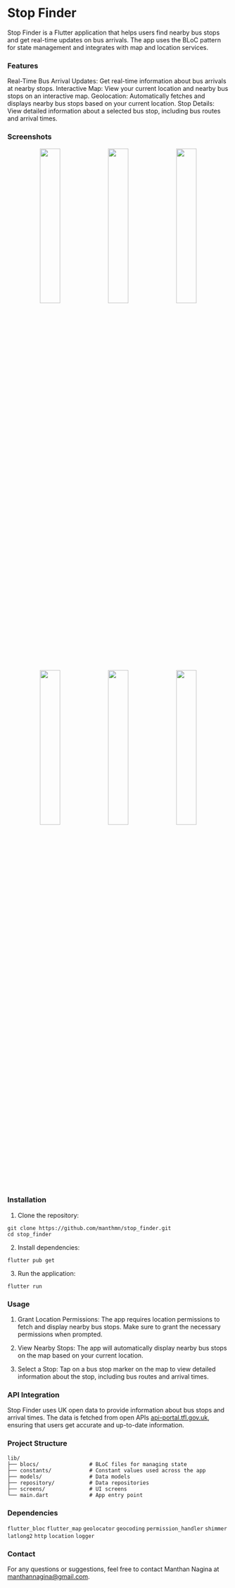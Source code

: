 
# Stop Finder

Stop Finder is a Flutter application that helps users find nearby bus stops and get real-time updates on bus arrivals. The app uses the BLoC pattern for state management and integrates with map and location services.

<h3>Features</h3>

Real-Time Bus Arrival Updates: Get real-time information about bus arrivals at nearby stops.
Interactive Map: View your current location and nearby bus stops on an interactive map.
Geolocation: Automatically fetches and displays nearby bus stops based on your current location.
Stop Details: View detailed information about a selected bus stop, including bus routes and arrival times.

<h3>Screenshots</h3>

<p align="center">
  <img src="https://github.com/user-attachments/assets/87e07435-a7fd-42df-9f1b-4c1e04c1a432" width="30%" />
  <img src="https://github.com/user-attachments/assets/434e8054-c121-434a-8068-3ff398232cac" width="30%" />
  <img src="https://github.com/user-attachments/assets/2cbfbd91-4f17-456c-90eb-228144ab94a8" width="30%" />
</p>

<p align="center">
  <img src="https://github.com/user-attachments/assets/d7fbbf77-a150-44fb-9ed6-08678ecffb87" width="30%" />
  <img src="https://github.com/user-attachments/assets/b6b38ec4-1a32-4c6c-828c-72891a6b68b5" width="30%" />
  <img src="https://github.com/user-attachments/assets/314a1882-d8f2-40ad-b9cb-318e584c1209" width="30%" />
</p>

<h3>Installation</h3>

1) Clone the repository:

```shell
git clone https://github.com/manthmn/stop_finder.git
cd stop_finder
```

2) Install dependencies:
```shell
flutter pub get
```

3) Run the application:
```shell
flutter run
```

<h3>Usage</h3>

1) Grant Location Permissions: The app requires location permissions to fetch and display nearby bus stops. Make sure to grant the necessary permissions when prompted.

2) View Nearby Stops: The app will automatically display nearby bus stops on the map based on your current location.

3) Select a Stop: Tap on a bus stop marker on the map to view detailed information about the stop, including bus routes and arrival times.

<h3>API Integration</h3>

Stop Finder uses UK open data to provide information about bus stops and arrival times. The data is fetched from open APIs [api-portal.tfl.gov.uk](https://api-portal.tfl.gov.uk/api-details#api=StopPoint), ensuring that users get accurate and up-to-date information.

<h3>Project Structure</h3>

```shell
lib/
├── blocs/                # BLoC files for managing state
├── constants/            # Constant values used across the app
├── models/               # Data models
├── repository/           # Data repositories
├── screens/              # UI screens
└── main.dart             # App entry point
```

<h3>Dependencies</h3>

`flutter_bloc`
`flutter_map`
`geolocator`
`geocoding`
`permission_handler`
`shimmer`
`latlong2`
`http`
`location`
`logger`

<h3>Contact</h3>

For any questions or suggestions, feel free to contact Manthan Nagina at manthannagina@gmail.com.
